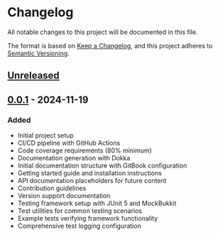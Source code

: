 # Changelog

All notable changes to this project will be documented in this file.

The format is based on [Keep a Changelog](https://keepachangelog.com/en/1.0.0/),
and this project adheres to [Semantic Versioning](https://semver.org/spec/v2.0.0.html).

## [Unreleased]

## [0.0.1] - 2024-11-19

### Added
- Initial project setup
- CI/CD pipeline with GitHub Actions
- Code coverage requirements (80% minimum)
- Documentation generation with Dokka
- Initial documentation structure with GitBook configuration
- Getting started guide and installation instructions
- API documentation placeholders for future content
- Contribution guidelines
- Version support documentation
- Testing framework setup with JUnit 5 and MockBukkit
- Test utilities for common testing scenarios
- Example tests verifying framework functionality
- Comprehensive test logging configuration

[Unreleased]: https://github.com/chafficui/ChafficLib/compare/v0.0.1...HEAD
[0.0.1]: https://github.com/chafficui/ChafficLib/releases/tag/v0.0.1